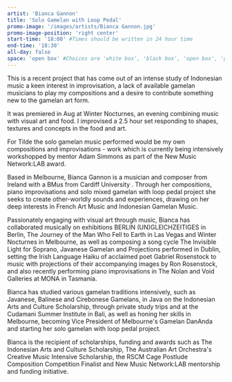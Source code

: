 ```yaml
---
artist: 'Bianca Gannon'
title: 'Solo Gamelan with Loop Pedal'
promo-image: '/images/artists/Bianca Gannon.jpg'
promo-image-position: 'right center'
start-time: '18:00' #Times should be written in 24 hour time
end-time: '18:30'
all-day: false
space: 'open box' #Choices are 'white box', 'black box', 'open box', 'grounds'
---
```

<!-- Description -->
This is a recent project that has come out of an intense study of Indonesian music a keen interest in improvisation, a lack of available gamelan musicians to play my compositions and a desire to contribute something new to the gamelan art form.

It was premiered in Aug at Winter Nocturnes, an evening combining music with visual art and food. I improvised a 2.5 hour set responding to shapes, textures and concepts in the food and art.

For Tilde the solo gamelan music performed would be my own compositions and improvisations - work which is currently being intensively workshopped by mentor Adam Simmons as part of the New Music Network:LAB award.

<!-- Bio -->
Based in Melbourne, Bianca Gannon is a musician and composer from Ireland with a BMus from Cardiff University . Through her compositions, piano improvisations and solo mixed gamelan with loop pedal project she seeks to create other-worldly sounds and experiences, drawing on her deep interests in French Art Music and Indonesian Gamelan Music.

Passionately engaging with visual art through music, Bianca has collaborated musically on exhibitions BERLIN (UN)GLEICHZEITIGES in Berlin, The Journey of the Man Who Fell to Earth in Las Vegas and Winter Nocturnes in Melbourne, as well as composing a song cycle The Invisible Light for Soprano, Javanese Gamelan and Projections performed in Dublin, setting the Irish Language Haiku of acclaimed poet Gabriel Rosenstock to music with projections of their accompanying images by Ron Rosenstock, and also recently performing piano improvisations in The Nolan and Void Galleries at MONA in Tasmania.

Bianca has studied various gamelan traditions intensively, such as Javanese, Balinese and Cirebonese Gamelans, in Java on the Indonesian Arts and Culture Scholarship, through private study trips and at the Cudamani Summer Institute in Bali, as well as honing her skills in Melbourne, becoming Vice President of Melbourne's Gamelan DanAnda and starting her solo gamelan with loop pedal project.

Bianca is the recipient of scholarships, funding and awards such as The Indonesian Arts and Culture Scholarship, The Australian Art Orchestra's Creative Music Intensive Scholarship, the RSCM Cage Postlude Composition Competition Finalist and New Music Network:LAB mentorship and funding initiative.
